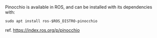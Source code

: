 Pinocchio is available in ROS, and can be installed with its dependencies with:

```
sudo apt install ros-$ROS_DISTRO-pinocchio
```

ref. <https://index.ros.org/p/pinocchio>
